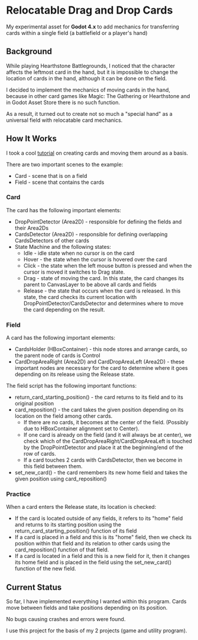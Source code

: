 # Relocatable Drag and Drop Cards

My experimental asset for **Godot 4.x** to add mechanics for transferring cards within a single field (a battlefield or a player's hand)

## Background
While playing Hearthstone Battlegrounds, I noticed that the character affects the leftmost card in the hand, but it is impossible to change the location of cards in the hand, although it can be done on the field.

I decided to implement the mechanics of moving cards in the hand, because in other card games like Magic: The Gathering or Hearthstone and in Godot Asset Store there is no such function. 

As a result, it turned out to create not so much a "special hand" as a universal field with relocatable card mechanics.

## How It Works
I took a cool [tutorial](https://youtu.be/Pa0P1lUoC-M?si=Uy0jS18My5LJzYid) on creating cards and moving them around as a basis.

There are two important scenes to the example: 
- Card - scene that is on a field
- Field - scene that contains the cards

### Card
The card has the following important elements:

- DropPointDetector (Area2D) - responsible for defining the fields and their Area2Ds
- CardsDetector (Area2D) - responsible for defining overlapping CardsDetectors of other cards
- State Machine and the following states:
    - Idle - idle state when no cursor is on the card
    - Hover - the state when the cursor is hovered over the card
    - Click - the state when the left mouse button is pressed and when the cursor is moved it switches to Drag state.
    - Drag - state of moving the card. In this state, the card changes its parent to CanvasLayer to be above all cards and fields
    - Release - the state that occurs when the card is released. In this state, the card checks its current location with DropPointDetector/CardsDetector and determines where to move the card depending on the result.

### Field
A card has the following important elements:
- CardsHolder (HBoxContainer) - this node stores and arrange cards, so the parent node of cards is Control
- CardDropAreaRight (Area2D) and CardDropAreaLeft (Area2D) - these important nodes are necessary for the card to determine where it goes depending on its release using the Release state.

The field script has the following important functions:
- return_card_starting_position() - the card returns to its field and to its original position
- card_reposition() - the card takes the given position depending on its location on the field among other cards.
    - If there are no cards, it becomes at the center of the field. (Possibly due to HBoxContainer alignment set to Center).
    - If one card is already on the field (and it will always be at center), we check which of the CardDropAreaRight/CardDropAreaLeft is touched by the DropPointDetector and place it at the beginning/end of the row of cards.
    - If a card touches 2 cards with CardsDetector, then we become in this field between them.
- set_new_card() - the card remembers its new home field and takes the given position using card_reposition()

### Practice
When a card enters the Release state, its location is checked:

- If the card is located outside of any fields, it refers to its "home" field and returns to its starting position using the return_card_starting_position() function of its field
- If a card is placed in a field and this is its "home" field, then we check its position within that field and its relation to other cards using the card_reposition() function of that field.
- If a card is located in a field and this is a new field for it, then it changes its home field and is placed in the field using the set_new_card() function of the new field.

## Current Status
So far, I have implemented everything I wanted within this program. Cards move between fields and take positions depending on its position.

No bugs causing crashes and errors were found.

I use this project for the basis of my 2 projects (game and utility program).
